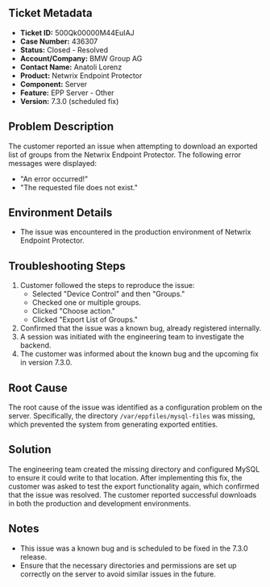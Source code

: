 ## Ticket Metadata
- **Ticket ID:** 500Qk00000M44EuIAJ
- **Case Number:** 436307
- **Status:** Closed - Resolved
- **Account/Company:** BMW Group AG
- **Contact Name:** Anatoli Lorenz
- **Product:** Netwrix Endpoint Protector
- **Component:** Server
- **Feature:** EPP Server - Other
- **Version:** 7.3.0 (scheduled fix)

## Problem Description
The customer reported an issue when attempting to download an exported list of groups from the Netwrix Endpoint Protector. The following error messages were displayed:
- "An error occurred!"
- "The requested file does not exist."

## Environment Details
- The issue was encountered in the production environment of Netwrix Endpoint Protector.

## Troubleshooting Steps
1. Customer followed the steps to reproduce the issue:
   - Selected "Device Control" and then "Groups."
   - Checked one or multiple groups.
   - Clicked "Choose action."
   - Clicked "Export List of Groups."
2. Confirmed that the issue was a known bug, already registered internally.
3. A session was initiated with the engineering team to investigate the backend.
4. The customer was informed about the known bug and the upcoming fix in version 7.3.0.

## Root Cause
The root cause of the issue was identified as a configuration problem on the server. Specifically, the directory `/var/eppfiles/mysql-files` was missing, which prevented the system from generating exported entities.

## Solution
The engineering team created the missing directory and configured MySQL to ensure it could write to that location. After implementing this fix, the customer was asked to test the export functionality again, which confirmed that the issue was resolved. The customer reported successful downloads in both the production and development environments.

## Notes
- This issue was a known bug and is scheduled to be fixed in the 7.3.0 release.
- Ensure that the necessary directories and permissions are set up correctly on the server to avoid similar issues in the future.